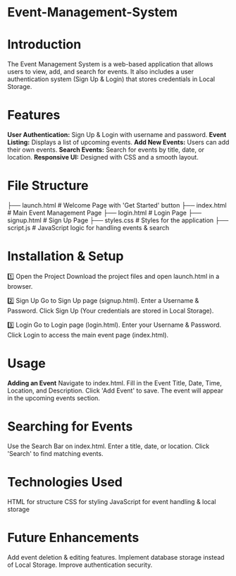 # Event-Management-System

# Introduction
The Event Management System is a web-based application that allows users to view, add, and search for events. It also includes a user authentication system (Sign Up & Login) that stores credentials in Local Storage.

# Features

**User Authentication:** Sign Up & Login with username and password.
**Event Listing:** Displays a list of upcoming events.
**Add New Events:** Users can add their own events.
**Search Events:** Search for events by title, date, or location.
**Responsive UI:** Designed with CSS and a smooth layout.

# File Structure
├── launch.html     # Welcome Page with 'Get Started' button
├── index.html      # Main Event Management Page
├── login.html      # Login Page
├── signup.html     # Sign Up Page
├── styles.css      # Styles for the application
├── script.js       # JavaScript logic for handling events & search

# Installation & Setup
1️⃣ Open the Project
Download the project files and open launch.html in a browser.

2️⃣ Sign Up
Go to Sign Up page (signup.html).
Enter a Username & Password.
Click Sign Up (Your credentials are stored in Local Storage).

3️⃣ Login
Go to Login page (login.html).
Enter your Username & Password.
Click Login to access the main event page (index.html).

# Usage

**Adding an Event**
Navigate to index.html.
Fill in the Event Title, Date, Time, Location, and Description.
Click 'Add Event' to save.
The event will appear in the upcoming events section.

# Searching for Events
Use the Search Bar on index.html.
Enter a title, date, or location.
Click 'Search' to find matching events.

# Technologies Used
HTML for structure
CSS for styling
JavaScript for event handling & local storage

# Future Enhancements
Add event deletion & editing features.
Implement database storage instead of Local Storage.
Improve authentication security.
